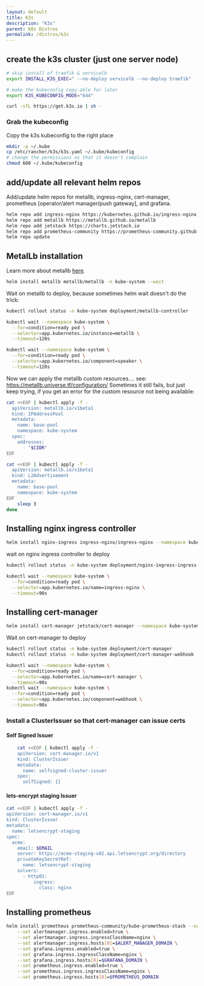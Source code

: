 ```yaml
---
layout: default
title: K3s
description: "K3s"
parent: K8s Distros
permalink: /distros/k3s
---
```



## create the k3s cluster (just one server node)
```bash
# skip install of traefik & servicelb
export INSTALL_K3S_EXEC=" --no-deploy servicelb --no-deploy traefik"

# make the kubeconfig copy-able for later
export K3S_KUBECONFIG_MODE="644"

curl -sfL https://get.k3s.io | sh -
```

### Grab the kubeconfig
Copy the k3s kubeconfig to the right place
```bash
mkdir -p ~/.kube
cp /etc/rancher/k3s/k3s.yaml ~/.kube/kubeconfig
# change the permissions os that it doesn't complain
chmod 600 ~/.kube/kubeconfig
```

## add/update all relevant helm repos
Add/update helm repos for metallb, ingress-nginx, cert-manager, prometheus [operator/alert manager/push gateway], and grafana.
```bash
helm repo add ingress-nginx https://kubernetes.github.io/ingress-nginx
helm repo add metallb https://metallb.github.io/metallb
helm repo add jetstack https://charts.jetstack.io
helm repo add prometheus-community https://prometheus-community.github.io/helm-charts
helm repo update
```

## MetalLb installation
Learn more about metallb [here](https://github.com/metallb/metallb/tree/main/charts/metallb).
```bash
helm install metallb metallb/metallb -n kube-system --wait
```

Wait on metallb to deploy, because sometimes helm wait doesn't do the trick:
```bash
kubectl rollout status -n kube-system deployment/metallb-controller

kubectl wait --namespace kube-system \
  --for=condition=ready pod \
  --selector=app.kubernetes.io/instance=metallb \
  --timeout=120s

kubectl wait --namespace kube-system \
  --for=condition=ready pod \
  --selector=app.kubernetes.io/component=speaker \
  --timeout=120s
```

Now we can apply the metallb custom resources.... see: https://metallb.universe.tf/configuration/
Sometimes it still fails, but just keep trying, if you get an error for the custom resource not being available:
```bash
cat <<EOF | kubectl apply -f -
  apiVersion: metallb.io/v1beta1
  kind: IPAddressPool
  metadata:
    name: base-pool
    namespace: kube-system
  spec:
    addresses:
      - "$CIDR"
EOF

cat <<EOF | kubectl apply -f -
  apiVersion: metallb.io/v1beta1
  kind: L2Advertisement
  metadata:
    name: base-pool
    namespace: kube-system
EOF
    sleep 3
done
```

## Installing nginx ingress controller
```bash
helm install nginx-ingress ingress-nginx/ingress-nginx --namespace kube-system --set hostNetwork=true --set hostPort.enabled=true
```

wait on nginx ingress controller to deploy
```bash
kubectl rollout status -n kube-system deployment/nginx-ingress-ingress-nginx-controller

kubectl wait --namespace kube-system \
  --for=condition=ready pod \
  --selector=app.kubernetes.io/name=ingress-nginx \
  --timeout=90s
```

## Installing cert-manager
```bash
helm install cert-manager jetstack/cert-manager --namespace kube-system --version v1.9.1 --set installCRDs=true
```

Wait on cert-manager to deploy
```bash
kubectl rollout status -n kube-system deployment/cert-manager
kubectl rollout status -n kube-system deployment/cert-manager-webhook

kubectl wait --namespace kube-system \
  --for=condition=ready pod \
  --selector=app.kubernetes.io/name=cert-manager \
  --timeout=90s
kubectl wait --namespace kube-system \
  --for=condition=ready pod \
  --selector=app.kubernetes.io/component=webhook \
  --timeout=90s
```

### Install a ClusterIssuer so that cert-manager can issue certs

#### Self Signed Issuer
```bash
    cat <<EOF | kubectl apply -f -
    apiVersion: cert-manager.io/v1
    kind: ClusterIssuer
    metadata:
      name: selfsigned-cluster-issuer
    spec:
      selfSigned: {}
```
#### lets-encrypt staging Issuer
```bash
cat <<EOF | kubectl apply -f -
apiVersion: cert-manager.io/v1
kind: ClusterIssuer
metadata:
  name: letsencrypt-staging
spec:
  acme:
    email: $EMAIL
    server: https://acme-staging-v02.api.letsencrypt.org/directory
    privateKeySecretRef:
      name: letsencrypt-staging
    solvers:
      - http01:
          ingress:
            class: nginx
EOF
```

## Installing prometheus

```bash
helm install prometheus prometheus-community/kube-prometheus-stack --namespace monitoring --create-namespace \
    --set alertmanager.ingress.enabled=true \
    --set alertmanager.ingress.ingressClassName=nginx \
    --set alertmanager.ingress.hosts[0]=$ALERT_MANAGER_DOMAIN \
    --set grafana.ingress.enabled=true \
    --set grafana.ingress.ingressClassName=nginx \
    --set grafana.ingress.hosts[0]=$GRAFANA_DOMAIN \
    --set prometheus.ingress.enabled=true \
    --set prometheus.ingress.ingressClassName=nginx \
    --set prometheus.ingress.hosts[0]=$PROMETHEUS_DOMAIN
```
